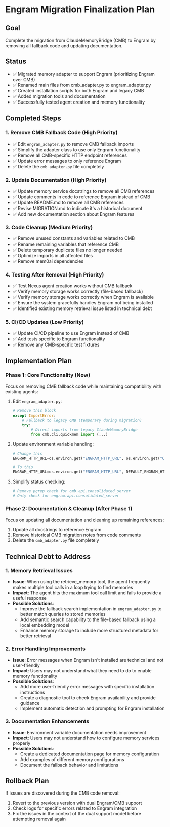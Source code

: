 # Engram Migration Finalization Plan

## Goal
Complete the migration from ClaudeMemoryBridge (CMB) to Engram by removing all fallback code and updating documentation.

## Status
- ✅ Migrated memory adapter to support Engram (prioritizing Engram over CMB)
- ✅ Renamed main files from cmb_adapter.py to engram_adapter.py
- ✅ Created installation scripts for both Engram and legacy CMB
- ✅ Added migration tools and documentation
- ✅ Successfully tested agent creation and memory functionality

## Completed Steps

### 1. Remove CMB Fallback Code (High Priority)
- ✅ Edit `engram_adapter.py` to remove CMB fallback imports
- ✅ Simplify the adapter class to use only Engram functionality
- ✅ Remove all CMB-specific HTTP endpoint references
- ✅ Update error messages to only reference Engram
- ✅ Delete the `cmb_adapter.py` file completely

### 2. Update Documentation (High Priority)
- ✅ Update memory service docstrings to remove all CMB references
- ✅ Update comments in code to reference Engram instead of CMB
- ✅ Update README.md to remove all CMB references
- ✅ Revise MIGRATION.md to indicate it's a historical document
- ✅ Add new documentation section about Engram features

### 3. Code Cleanup (Medium Priority)
- ✅ Remove unused constants and variables related to CMB
- ✅ Rename remaining variables that reference CMB
- ✅ Delete temporary duplicate files no longer needed
- ✅ Optimize imports in all affected files
- ✅ Remove mem0ai dependencies

### 4. Testing After Removal (High Priority)
- ✅ Test Nexus agent creation works without CMB fallback
- ✅ Verify memory storage works correctly (file-based fallback)
- ✅ Verify memory storage works correctly when Engram is available
- ✅ Ensure the system gracefully handles Engram not being installed
- ✅ Identified existing memory retrieval issue listed in technical debt

### 5. CI/CD Updates (Low Priority)
- ✅ Update CI/CD pipeline to use Engram instead of CMB
- ✅ Add tests specific to Engram functionality
- ✅ Remove any CMB-specific test fixtures

## Implementation Plan

### Phase 1: Core Functionality (Now)
Focus on removing CMB fallback code while maintaining compatibility with existing agents:

1. Edit `engram_adapter.py`:
   ```python
   # Remove this block
   except ImportError:
       # Fallback to legacy CMB (temporary during migration)
       try:
           # Direct imports from legacy ClaudeMemoryBridge
           from cmb.cli.quickmem import (...)
   ```

2. Update environment variable handling:
   ```python
   # Change this
   ENGRAM_HTTP_URL=os.environ.get("ENGRAM_HTTP_URL", os.environ.get("CMB_HTTP_URL", DEFAULT_ENGRAM_HTTP_URL))
   
   # To this
   ENGRAM_HTTP_URL=os.environ.get("ENGRAM_HTTP_URL", DEFAULT_ENGRAM_HTTP_URL)
   ```

3. Simplify status checking:
   ```python
   # Remove pgrep check for cmb.api.consolidated_server
   # Only check for engram.api.consolidated_server
   ```

### Phase 2: Documentation & Cleanup (After Phase 1)
Focus on updating all documentation and cleaning up remaining references:

1. Update all docstrings to reference Engram
2. Remove historical CMB migration notes from code comments
3. Delete the `cmb_adapter.py` file completely

## Technical Debt to Address

### 1. Memory Retrieval Issues
- **Issue**: When using the retrieve_memory tool, the agent frequently makes multiple tool calls in a loop trying to find memories
- **Impact**: The agent hits the maximum tool call limit and fails to provide a useful response
- **Possible Solutions**:
  - Improve the fallback search implementation in `engram_adapter.py` to better match queries to stored memories
  - Add semantic search capability to the file-based fallback using a local embedding model
  - Enhance memory storage to include more structured metadata for better retrieval

### 2. Error Handling Improvements
- **Issue**: Error messages when Engram isn't installed are technical and not user-friendly
- **Impact**: Users may not understand what they need to do to enable memory functionality
- **Possible Solutions**:
  - Add more user-friendly error messages with specific installation instructions
  - Create a diagnostic tool to check Engram availability and provide guidance
  - Implement automatic detection and prompting for Engram installation

### 3. Documentation Enhancements
- **Issue**: Environment variable documentation needs improvement
- **Impact**: Users may not understand how to configure memory services properly
- **Possible Solutions**:
  - Create a dedicated documentation page for memory configuration
  - Add examples of different memory configurations
  - Document the fallback behavior and limitations

## Rollback Plan
If issues are discovered during the CMB code removal:
1. Revert to the previous version with dual Engram/CMB support
2. Check logs for specific errors related to Engram integration
3. Fix the issues in the context of the dual support model before attempting removal again